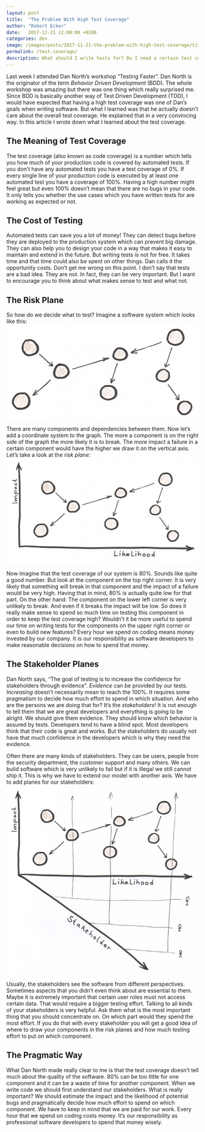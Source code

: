 ```yaml
---
layout: post
title:  "The Problem With High Test Coverage"
author: "Robert Ecker"
date:   2017-11-21 12:00:00 +0200
categories: dev
image: /images/posts/2017-11-21-the-problem-with-high-test-coverage/title-image.jpg
permalink: /test-coverage/
description: What should I write tests for? Do I need a certain test coverage? This article will answer those questions.
---
```


Last week I attended Dan North’s workshop “Testing Faster”. Dan North is the originator of the term *Behavior Driven Development* (BDD). The whole workshop was amazing but there was one thing which really surprised me. Since BDD is basically another way of Test Driven Development (TDD), I would have expected that having a high test coverage was one of Dan’s goals when writing software. But what I learned was that he actually doesn’t care about the overall test coverage. He explained that in a very convincing way. In this article I wrote down what I learned about the test coverage.

## The Meaning of Test Coverage
The test coverage (also known as code coverage) is a number which tells you how much of your production code is covered by automated tests. If you don’t have any automated tests you have a test coverage of 0%. If every single line of your production code is executed by at least one automated test you have a coverage of 100%. Having a high number might feel great but even 100% doesn’t mean that there are no bugs in your code. It only tells you whether the use cases which you have written tests for are working as expected or not.

## The Cost of Testing
Automated tests can save you a lot of money! They can detect bugs before they are deployed to the production system which can prevent big damage. They can also help you to design your code in a way that makes it easy to maintain and extend in the future. But writing tests is not for free. It takes time and that time could also be spent on other things. Dan calls it the opportunity costs. Don’t get me wrong on this point. I don’t say that tests are a bad idea. They are not. In fact, they can be very important. But I want to encourage you to think about what makes sense to test and what not.

## The Risk Plane
So how do we decide what to test? Imagine a software system which looks like this:
![graph with components and their dependencies to each other](../images/posts/2017-11-21-the-problem-with-high-test-coverage/component-graph.jpg)

There are many components and dependencies between them. Now let’s add a coordinate system to the graph. The more a component is on the right side of the graph the more likely it is to break. The more impact a failure in a certain component would have the higher we draw it on the vertical axis. Let’s take a look at the *risk plane*:
![component graph with impact on the x-axis and likelihood on the y-axis](../images/posts/2017-11-21-the-problem-with-high-test-coverage/risk-plane.jpg)

Now imagine that the test coverage of our system is 80%. Sounds like quite a good number. But look at the component on the top right corner. It is very likely that something will break in that component and the impact of a failure would be very high. Having that in mind, 80% is actually quite low for that part. On the other hand: The component on the lower left corner is very unlikely to break. And even if it breaks the impact will be low. So does it really make sense to spend so much time on testing this component in order to keep the test coverage high? Wouldn’t it be more useful to spend our time on writing tests for the components on the upper right corner or even to build new features? Every hour we spend on coding means money invested by our company. It is our responsibility as software developers to make reasonable decisions on how to spend that money.

## The Stakeholder Planes
Dan North says, “The goal of testing is to increase the confidence for stakeholders through evidence”. *Evidence* can be provided by our tests. *Increasing* doesn’t necessarily mean to reach the 100%. It requires some pragmatism to decide how much effort to spend in which situation. And who are the persons we are doing that for? It’s the *stakeholders*! It is not enough to tell them that we are great developers and everything is going to be alright. We should give them evidence. They should know which behavior is assured by tests. Developers tend to have a blind spot. Most developers think that their code is great and works. But the stakeholders do usually not have that much confidence in the developers which is why they need the evidence.

Often there are many kinds of stakeholders. They can be users, people from the security department, the customer support and many others. We can build software which is very unlikely to fail but if it is illegal we still cannot ship it. This is why we have to extend our model with another axis. We have to add planes for our stakeholders:
![component diagram with additional z-axis for stakeholders](../images/posts/2017-11-21-the-problem-with-high-test-coverage/risk-planes.jpg)

Usually, the stakeholders see the software from different perspectives. Sometimes aspects that you didn’t even think about are essential to them. Maybe it is extremely important that certain user roles must not access certain data. That would require a bigger testing effort. Talking to all kinds of your stakeholders is very helpful. Ask them what is the most important thing that you should concentrate on. On which part would they spend the most effort. If you do that with every stakeholder you will get a good idea of where to draw your components in the risk planes and how much testing effort to put on which component.

## The Pragmatic Way
What Dan North made really clear to me is that the test coverage doesn’t tell much about the quality of the software. 80% can be too little for one component and it can be a waste of time for another component. When we write code we should first understand our stakeholders. What is really important? We should estimate the impact and the likelihood of potential bugs and pragmatically decide how much effort to spend on which component. We have to keep in mind that we are paid for our work. Every hour that we spend on coding costs money. It’s our responsibility as professional software developers to spend that money wisely.
